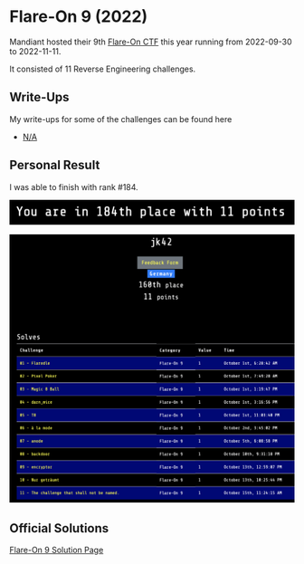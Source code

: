 # Flare-On 9 (2022)

Mandiant hosted their 9th [Flare-On CTF](http://flare-on.com) this year running from 2022-09-30 to 2022-11-11.

It consisted of 11 Reverse Engineering challenges.

## Write-Ups

My write-ups for some of the challenges can be found here

- [N/A](N/A)

## Personal Result

I was able to finish with rank #184.

![pic1](pics/scoreboard_rank.png)

![pic2](pics/scoreboard_profile.png)

## Official Solutions

[Flare-On 9 Solution Page](https://www.mandiant.com/resources/blog/flareon9-challenge-solutions)
